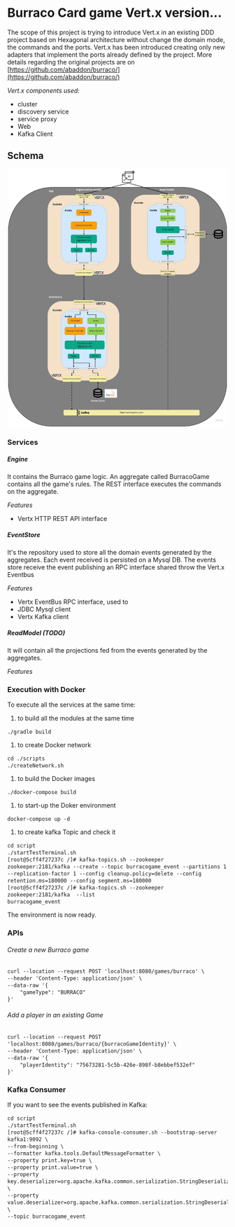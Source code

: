 # Burraco Card game Vert.x version...

The scope of this project is trying to introduce Vert.x in an existing DDD project based on Hexagonal architecture without change the domain mode, the commands and the ports.
Vert.x has been introduced creating only new adapters that implement the ports already defined by the project.
More details regarding the original projects are on [https://github.com/abaddon/burraco/](https://github.com/abaddon/burraco/)

*Vert.x components used:*
- cluster
- discovery service
- service proxy
- Web
- Kafka Client
  
## Schema
![architecture schema](./documents/burracoProjectSchema.jpg)

### Services
##### Engine
It contains the Burraco game logic. An aggregate called BurracoGame contains all the game's rules. 
The REST interface executes the commands on the aggregate.

*Features*
- Vertx HTTP REST API interface

##### EventStore
It's the repository used to store all the domain events generated by the aggregates. Each event received is persisted on a Mysql DB.
The events store receive the event publishing an RPC interface shared throw the Vert.x Eventbus 

*Features*
- Vertx EventBus RPC interface, used to 
- JDBC Mysql client
- Vertx Kafka client

##### ReadModel (TODO)
It will contain all the projections fed from the events generated by the aggregates. 

*Features*


### Execution with Docker
To execute all the services at the same time:

1. to build all the modules at the same time
```
./gradle build
```
1. to create Docker network
```
cd ./scripts
./createNetwork.sh
```
1. to build the Docker images 
```cd .. 
./docker-compose build
```
1. to start-up the Doker environment
```
docker-compose up -d
```
1. to create kafka Topic and check it
```
cd script
./startTestTerminal.sh
[root@5cff4f27237c /]# kafka-topics.sh --zookeeper zookeeper:2181/kafka --create --topic burracogame_event --partitions 1 --replication-factor 1 --config cleanup.policy=delete --config retention.ms=180000 --config segment.ms=180000
[root@5cff4f27237c /]# kafka-topics.sh --zookeeper zookeeper:2181/kafka  --list
burracogame_event
```
The environment is now ready. 

### APIs
###### Create a new Burraco game
```
curl --location --request POST 'localhost:8080/games/burraco' \
--header 'Content-Type: application/json' \
--data-raw '{
    "gameType": "BURRACO"
}'
```

###### Add a player in an existing Game
```
curl --location --request POST 'localhost:8080/games/burraco/{burracoGameIdentity}' \
--header 'Content-Type: application/json' \
--data-raw '{
    "playerIdentity": "75673281-5c5b-426e-898f-b8ebbef532ef"
}'
```

### Kafka Consumer
If you want to see the events published in Kafka:
```
cd script
./startTestTerminal.sh
[root@5cff4f27237c /]# kafka-console-consumer.sh --bootstrap-server kafka1:9092 \
--from-beginning \ 
--formatter kafka.tools.DefaultMessageFormatter \
--property print.key=true \
--property print.value=true \
--property key.deserializer=org.apache.kafka.common.serialization.StringDeserializer \
--property value.deserializer=org.apache.kafka.common.serialization.StringDeserializer \
--topic burracogame_event
```
